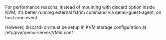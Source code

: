 For performance reasons, instead of mounting with discard option inside KVM, it's better running external fstrim command via qemu-guest-agent, on host cron event.

However, discard=on must be setup in KVM storage configuration at /etc/pve/qemu-server/VMid.conf 

